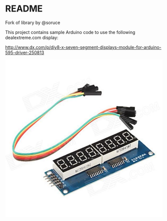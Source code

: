 # README #

Fork of library by  @soruce


This project contains sample Arduino code to use the following dealextreme.com display:

http://www.dx.com/p/diy8-x-seven-segment-displays-module-for-arduino-595-driver-250813

![sku_250813_1.jpg](8557373-sku_250813_1.jpg)
